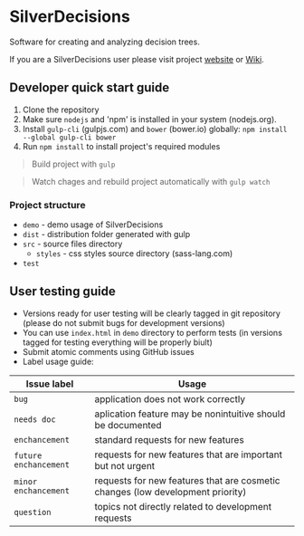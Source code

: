 # SilverDecisions

Software for creating and analyzing decision trees.

If you are a SilverDecisions user please visit project [website](http://www.silverdecisions.pl) or [Wiki](https://github.com/bkamins/SilverDecisions/wiki).

## Developer quick start guide

1. Clone the repository
2. Make sure `nodejs` and 'npm' is installed in your system (nodejs.org). 
3. Install `gulp-cli` (gulpjs.com) and `bower` (bower.io) globally:  `npm install --global gulp-cli bower` 
4. Run `npm install` to install project's required modules

> Build project with `gulp` 

> Watch chages and rebuild project automatically with `gulp watch`

### Project structure

* `demo` - demo usage of SilverDecisions
* `dist` - distribution folder generated with gulp 
* `src` - source files directory
  * `styles` - css styles source directory (sass-lang.com) 
* `test` 

## User testing guide

* Versions ready for user testing will be clearly tagged in git repository (please do not submit bugs for development versions)
* You can use `index.html` in `demo` directory to perform tests (in versions tagged for testing everything will be properly biult)
* Submit atomic comments using GitHub issues
* Label usage guide:

| Issue label | Usage |
| --- | --- |
| `bug` | application does not work correctly |
| `needs doc` | aplication feature may be nonintuitive should be documented |
| `enchancement` | standard requests for new features |
| `future enchancement` | requests for new features that are important but not urgent |
| `minor enchancement` | requests for new features that are cosmetic changes (low development priority) |
| `question` | topics not directly related to development requests |

